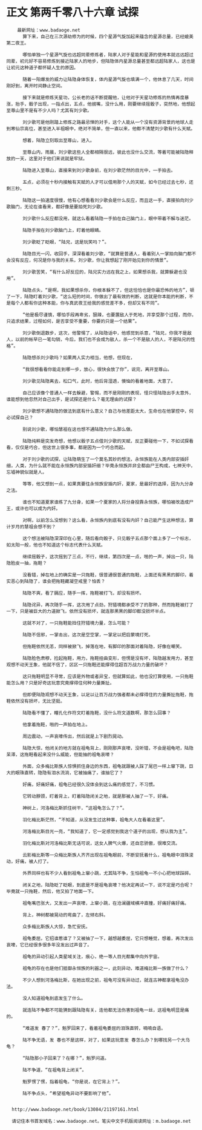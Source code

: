 # 正文 第两千零八十六章 试探
        最新网址：www.badaoge.net
          算下来，自己在三次源劫修为的时候，四个星源气旋加起来蕴含的星源总量，已经媲美第二夜王。
      
          哪怕单独一个星源气旋也远超同辈修炼者，陆家人对于星能和星源的使用本就远远超过同辈，初元好不容易修炼到接近陆家人的地步，但陆隐体内星源总量甚至都远超陆家人，这也是让初元这种道子都怀疑人生的原因。
      
          随着一阳爆发的威力让陆隐身体恢复，体内星源气旋也填满一个，他休息了几天，时间刚好到，离开时间静止空间。
      
          接下来就是修炼天星功，公长老的话不断提醒他，让他对于天星功修炼的热情再度暴涨，抬手，骰子出现，一指点出，五点，他抿嘴，没什么用，刚要继续摇骰子，突然地，他想起至尊山里不是有不少人吗？尤其有刘少歌。
      
          刘少歌可是他刚踏上修炼之路最忌惮的对手，这个人能从一个没有资源背景的地球人走到寒仙宗高位，甚至进入半祖眼中，绝对不简单，但一直以来，他都不清楚刘少歌有什么天赋。
      
          想着，陆隐立刻取出至尊山，进入。
      
          至尊山内，雨晨，刘少歌这些人全都相隔很远，彼此也没什么交流，等着可能被陆隐释放的一天，这里对于他们来说就是牢狱。
      
          陆隐进入至尊山，直接来到刘少歌身前，在刘少歌茫然的目光中，一手拍去。
      
          五点，必须在十秒内接触有天赋的人才可以借用那个人的天赋，如今已经过去七秒，还剩三秒。
      
          陆隐这一拍速度很慢，他有心想看看刘少歌会是什么反应，而且这一手，直接拍向刘少歌脑门，无论在谁看来，都好像是要拍死刘少歌。
      
          刘少歌什么反应都没用，就这么看着陆隐一手拍在自己脑门上，眼中带着不解与迷茫。
      
          陆隐手按在刘少歌脑门上，盯着他眼睛。
      
          刘少歌眨了眨眼，“陆兄，这是玩笑吗？”。
      
          陆隐目光一闪，收回手，深深看着刘少歌，“就算是普通人，看着别人一掌拍向脑门都不会没有反应，何况是你与我的关系，刘少歌，你让我想起了刚开始见到你的情景”。
      
          刘少歌苦笑，“有什么好反应的，陆兄实力远在我之上，如果想杀我，就算躲避也没用”。
      
          陆隐点头，“是啊，我如果想杀你，你根本躲不了，但这恰恰也是你最恐怖的地方”，顿了一下，陆隐盯着刘少歌，“这么短的时间，你做出了最有效的判断，这就是你本能的判断，不是每个人都有你这种本能，你与真武夜王给我的感觉差不多，但却又有不同”。
      
          “他是极尽谨慎，哪怕手段再卑劣，狠辣，也要置敌人于死地，并享受那个过程，而你，只追求结果，过程如何，是否享受不重要，你要的只是一个结果”。
      
          刘少歌倒退数步，这次，他警惕了，从陆隐话中，他感觉到杀意，“陆兄，你我不是敌人，以前的帐早已一笔勾销，今后，我们也不会成为敌人，杀一个不是敌人的人，不是陆兄的性格”。
      
          陆隐想杀刘少歌吗？如果两人实力相当，他想，但现在，
      
          “我很想看看你能走到哪一步，放心，很快会放了你”，说完，离开至尊山。
      
          刘少歌见陆隐离去，松口气，此时，他后背湿透，懊恼的看着地面，大意了。
      
          自己应该像个普通人一样去躲避，警惕，而不是刚刚的表现，怪只怪陆隐出手太意外，谁能想到他忽然对自己出手，是试探还是什么？毫无理由的试探？
      
          刘少歌想不通陆隐的做法到底有什么意义？自己与他差距太大，生命也在他掌控中，何必试探自己？
      
          别说刘少歌，哪怕慧祖在这也想不通陆隐为什么那么做。
      
          陆隐纯粹是突发奇想，他想以骰子五点借刘少歌的天赋，反正要碰他一下，不如试探看看，仅仅是巧合，但这世上很多事，都是因为一个巧合而起。
      
          对于刘少歌的试探，让陆隐萌生了一个莫名其妙的想法，永恒族能在人类内部安插奸细，人类，为什么就不能在永恒族内部安插奸细？毕竟永恒族并非全都由尸王构成，七神天中，忘墟神貌似就是人。
      
          等等，他又想到一点，如果真要往永恒族安插内奸，夏家，是最好的选择，因为九分身之法。
      
          谁也不知道夏家谁练了九分身，如果一个夏家的人将分身投靠永恒族，哪怕被改造成尸王，或许也可以成为内奸。
      
          对啊，以前怎么没想到？这么看，永恒族内到底有没有内奸？自己能产生这种想法，算计岁月的慧祖会想不到？
      
          这个想法被陆隐深深印在心里，随后看向骰子，只见骰子五点那个面上多了一个标志，如太阳一般，他也不知道这个标志代表什么天赋。
      
          继续摇骰子，这次摇到了三点，不行，继续，第四次是一点，啪的一声，掉出一只，陆隐脸皮一抽，拖鞋？
      
          没看错，掉在地上的确实是一只拖鞋，很普通很普通的拖鞋，上面还有黑黑的脚印，着实恶心到陆隐了，谁会把拖鞋藏凝空戒里？怕丢？
      
          陆隐不爽，看了膈应，随手一挥，拖鞋被打飞，却没有损坏。
      
          陆隐诧异，再次随手一挥，这次用了点劲，狩猎境都承受不了的那种，然而拖鞋被打了一下，只是被巨大的力道掀飞，依然没有损坏，就连那黑黑的脚印都没损坏半点。
      
          这就不对了，一只拖鞋能挡住狩猎境力量，怎么可能？
      
          陆隐不信邪，一掌击出，这次是空空掌，一掌足以把启蒙境打死。
      
          但拖鞋依然无恙，同样被掀飞，掉落在地，有脚印的那面对着陆隐，好像在嘲笑。
      
          陆隐脸色肃穆，捡起拖鞋，用力，拖鞋扭曲变形，但愣是没有坏，陆隐越发用力，甚至观想不动天王象，他就不信了，区区一只拖鞋还能撑得住超百万战力力量的破坏？
      
          这只拖鞋明显不寻常，应该是外物或者异宝，但就算如此，他也没打算使用，一只拖鞋能怎么用？只是好奇这玩意究竟撑得住何种力量撕扯。
      
          但即便陆隐观想不动天王象，以足以让百万战力强者都未必撑得住的力量撕扯拖鞋，拖鞋依然没有损坏，无比坚挺。
      
          陆隐看不懂了，瞳孔化作符文盯着拖鞋，没什么符文道数啊，那怎么回事？
      
          他拿着拖鞋，啪的一声拍在地上。
      
          周边震动，一声哀嚎传出，然后就是上下剧烈晃动。
      
          陆隐大惊，他闭关的地方就在祖龟背上，刚刚那声哀嚎，没听错，不会是祖龟吧，陆隐呆滞，这拖鞋看起来没什么威能，但能抽的祖龟哀嚎？
      
          外面，众多梅比斯族人惊惧抓住身边的东西，祖龟就跟被人踩了尾巴一样上窜下跳，巨大的眼珠直转，隐隐有泪水流淌，它被抽痛了，谁抽它了？
      
          好痛，好痛好痛，祖龟已经很久没体会到这么痛的感觉了，不习惯。
      
          它转动脖颈，盯着背上，盯着陆隐闭关之地，就是那被人抽了一下，好痛。
      
          神树上，河洛梅比斯抓住树干，“这祖龟怎么了？”。
      
          羽化梅比斯茫然，“不知道，从没发生过这种事，祖龟大人在看着这里”。
      
          河洛梅比斯目光一亮，“我知道了，它一定感觉到我这个道子的出现，想认我为主”。
      
          羽化梅比斯对河洛梅比斯无话可说，这女人脾气火爆，还自恋骄傲，很难交流。
      
          云影梅比斯等一众梅比斯族人齐齐出现在祖龟眼前，不断安抚着什么，祖龟眼中泪珠滚动，好痛，被人打了。
      
          外界同样也有不少人看到祖龟上窜小跳，尤其陆不争，生怕祖龟一不小心把地球踩碎。
      
          闭关之地，陆隐眨了眨眼，到底是不是祖龟哀嚎？他决定再试一下，说不定是巧合呢？毕竟就一只拖鞋，然后，他又拍了地面一下。
      
          祖龟嘴巴张大，又发出一声哀嚎，上窜小跳，在沧澜疆域横冲直撞，好痛好痛好痛。
      
          背上，神树都被晃动的弯曲了，左倾右斜。
      
          众多梅比斯族人大惊，急忙安抚。
      
          祖龟委屈，它招谁惹谁了？又被抽了一下，越想越委屈，它只想睡觉，想着，再次发出哀嚎，它已经很多很多年没发出过声音了。
      
          祖龟的异动引起人类星域关注，痕心，绝一等人目光都集中向外宇宙。
      
          祖龟的存在也是他们抵御永恒族的利器之一，此刻异动，难道梅比斯一族做了什么？
      
          不少人想到河洛梅比斯，在她出现之前，祖龟可没有异动过，就连古神都拿祖龟没办法。
      
          没人知道祖龟到底发生了什么。
      
          就连陆不争都不可能猜到跟陆隐有关，连他都无法伤害到祖龟一丝，这祖龟明显是痛的。
      
          “难道发 春了？”，魁罗回来了，看着祖龟委屈的泪珠直转，喃喃自语。
      
          陆不争无语，发 春也不是这样，对了，如果这玩意发 春怎么办？到哪找另一个大乌龟？
      
          “陆隐那小子回来了？在哪？”，魁罗问道。
      
          陆不争道，“在祖龟背上闭关”。
      
          魁罗愣了愣，指着祖龟，“你是说，在它背上？”。
      
          陆不争点头，“希望祖龟异动不要影响了他”。
      
      
      http://www.badaoge.net/book/13084/21197161.html
      
      请记住本书首发域名：www.badaoge.net。笔尖中文手机版阅读网址：m.badaoge.net